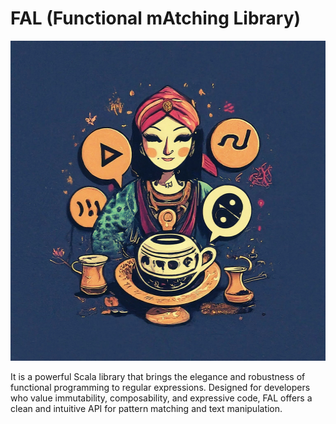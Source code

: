 # FAL (Functional mAtching Library)

<p align="center">
  <a href="https://en.wikipedia.org/wiki/Tasseography#:~:text=citation%20needed%5D-,Coffee%20reading,-%5Bedit%5D">
      <img src="/docs/icon.png" width="512" height="512" />
  </a>
</p>

It is a powerful Scala library that brings the elegance and robustness of functional programming to regular expressions. Designed for developers who value immutability, composability, and expressive code, FAL offers a clean and intuitive API for pattern matching and text manipulation.
